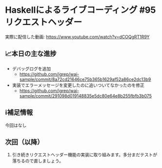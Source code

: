 # Haskellによるライブコーディング #95 リクエストヘッダー

実際に配信した動画: <https://www.youtube.com/watch?v=dCOQgRT1R9Y>

## 📈本日の主な進捗

- デバッグログを追加
    - <https://github.com/igrep/wai-sample/commit/8a72cd21646ce75b365b1629af52a86ce2dc13b9>
- 実装でエラーメッセージを変更したのに追いついてなかったのを修正
    - <https://github.com/igrep/wai-sample/commit/291098d019148835e5dc80e64e8b255fbfb3b075>

## ℹ️補足情報

今回はなし

## 次回（以降）

1. 引き続きリクエストヘッダー機能の実装に取り組みます。多分まだテストが落ちるので直しましょう。
